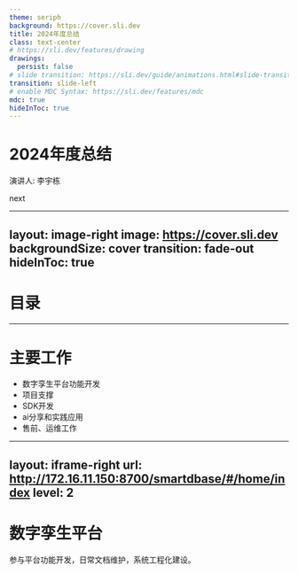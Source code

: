 ```yaml
---
theme: seriph
background: https://cover.sli.dev
title: 2024年度总结
class: text-center
# https://sli.dev/features/drawing
drawings:
  persist: false
# slide transition: https://sli.dev/guide/animations.html#slide-transitions
transition: slide-left
# enable MDC Syntax: https://sli.dev/features/mdc
mdc: true
hideInToc: true
---
```


# 2024年度总结
演讲人: 李宇栋

<div @click="$slidev.nav.next" class="mt-12 py-1" hover:bg="white op-10">
  next <carbon:arrow-right />
</div>


<div class="abs-br m-6 text-xl">
  <a href="https://github.com/14lee/2024.git" target="_blank" class="slidev-icon-btn">
    <carbon:logo-github />
  </a>
</div>

<!--
大家好,接下来由我来为大家分享2024年度总结.

注: 该ppt由slidev制作
 -->

---
layout: image-right
image: https://cover.sli.dev
backgroundSize: cover
transition: fade-out
hideInToc: true
---

# 目录

<Toc text-sm minDepth="1" maxDepth="2" />

---

# 主要工作

- 数字孪生平台功能开发
- 项目支撑
- SDK开发
- ai分享和实践应用
- 售前、运维工作

---
layout: iframe-right
url: http://172.16.11.150:8700/smartdbase/#/home/index
level: 2
---

# 数字孪生平台

<div class="text-sm">参与平台功能开发，日常文档维护，系统工程化建设。</div>

<!-- ::right:: -->

<!-- <iframe src="http://172.16.11.150:8700/smartdbase/#/home/index" width="100%" height="100%"></iframe> -->
